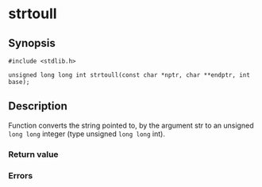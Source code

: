 # strtoull

## Synopsis

`#include <stdlib.h>`

`unsigned long long int strtoull(const char *nptr, char **endptr, int base);`

## Description

Function converts the string pointed to, by the argument str to an unsigned `long long` integer
(type unsigned `long long` int).

### Return value

### Errors
